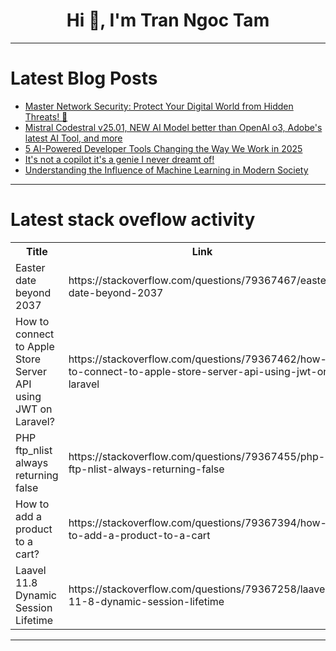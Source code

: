 <h1 align="center">Hi 👋, I'm Tran Ngoc Tam</h1>

---

# Latest Blog Posts 
<!-- BLOG-POST-LIST:START -->
- [Master Network Security: Protect Your Digital World from Hidden Threats! 👾](https://dev.to/tavernetech/master-network-security-protect-your-digital-world-from-hidden-threats-2dfd)
- [Mistral Codestral v25.01, NEW AI Model better than OpenAI o3, Adobe&#39;s latest AI Tool, and more](https://dev.to/thisweekinaiengineering/mistral-codestral-v2501-new-ai-model-better-than-openai-o3-adobes-latest-ai-tool-and-more-1fb3)
- [5 AI-Powered Developer Tools Changing the Way We Work in 2025](https://dev.to/burcs/5-ai-powered-developer-tools-changing-the-way-we-work-in-2025-17ff)
- [It&#39;s not a copilot it&#39;s a genie I never dreamt of!](https://dev.to/priyanka_shah/its-not-a-copilot-its-a-genie-i-never-dreamt-of-bjk)
- [Understanding the Influence of Machine Learning in Modern Society](https://dev.to/courtspoon07/understanding-the-influence-of-machine-learning-in-modern-society-1cjp)
<!-- BLOG-POST-LIST:END -->

---

# Latest stack oveflow activity
<table>
  <tr><th>Title</th><th>Link</th></tr>
  <!-- STACKOVERFLOW:START --><tr><td>Easter date beyond 2037</td><td>https://stackoverflow.com/questions/79367467/easter-date-beyond-2037</td></tr><tr><td>How to connect to Apple Store Server API using JWT on Laravel?</td><td>https://stackoverflow.com/questions/79367462/how-to-connect-to-apple-store-server-api-using-jwt-on-laravel</td></tr><tr><td>PHP ftp_nlist always returning false</td><td>https://stackoverflow.com/questions/79367455/php-ftp-nlist-always-returning-false</td></tr><tr><td>How to add a product to a cart?</td><td>https://stackoverflow.com/questions/79367394/how-to-add-a-product-to-a-cart</td></tr><tr><td>Laavel 11.8 Dynamic Session Lifetime</td><td>https://stackoverflow.com/questions/79367258/laavel-11-8-dynamic-session-lifetime</td></tr><!-- STACKOVERFLOW:END -->
</table>

---


